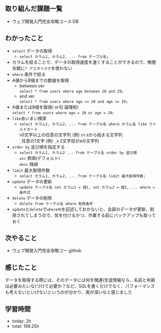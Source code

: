 
 ##  取り組んだ課題一覧

- ウェブ開発入門完全攻略コース DB

 ##  わかったこと

- `select` データの取得
    - `select カラム1, カラム2, ... from テーブル名;`
- カラムを絞ることで、データの取得速度を速くすることができるので、無闇矢鱈に`* アスタリスク`を使わない
- `where` 条件で絞る
- A値からB値までの数値を取得
    - between ver<br>`select * from users where age between 20 and 29;`
    - and ver<br>`select * from users where age >= 20 and age <= 29;`
- A値またはB値を取得( or句 論理和)<br>
`select * from users where age = 20 or age = 29;`
- `like`あいまい検索
    - `select カラム1, カラム2, ... from テーブル名 where カラム名 like ワイルドカード`<br>
`%`0文字以上の任意の文字列 (例) `s%` sから始まる文字列<br>
`_`任意の1文字 (例) `_a` 2文字目がaの文字列
- `order by` 並び順を指定する
    - `select カラム1, カラム2 ... from テーブル名 order by 並び順`<br>
`asc` 昇順(デフォルト)<br>
`desc` 降順
- `limit` 最大取得件数
    - `select カラム1, カラム2, ... from テーブル名 limit 最大取得件数;`
- `update` データの更新
    - `update テーブル名 set カラム1 = 値1, set カラム2 = 値2, ... where = 条件式`
- `delete` データの削除
    - `delete from テーブル名 where 削除条件`
- `update`と`delete`で`where句`を記述しておかないと、全部のデータが更新、削除されてしまうので、気を付けるかつ、作業する前にバックアップも取っておく
 ##  次やること

- ウェブ開発入門完全攻略コー github

 ##  感じたこと

データを取得する際には、そのデータには何を関連(生徒情報なら、名前と年齢は必要みたいな)づけて必要か？など、SQLを書くだけでなく、パフォーマンスも考えないといけないというのが分かり、奥が深いなと感じました

 ##  学習時間
- today: 2h
- total: 198.25h

